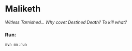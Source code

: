 # Maliketh

*Witless Tarnished... Why covet Destined Death? To kill what?*

### Run:
```mvn mn:run```